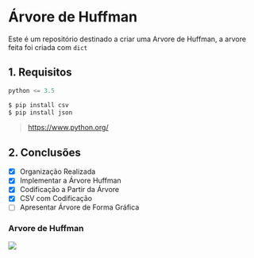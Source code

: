 # Árvore de Huffman

Este é um repositório destinado a criar uma Arvore de Huffman, a arvore feita foi criada com `dict`

## 1. Requisitos 

```python
python <= 3.5

$ pip install csv
$ pip install json
```
> https://www.python.org/
## 2. Conclusões

- [X] Organização Realizada
- [X] Implementar a Árvore Huffman
- [x] Codificação a Partir da Árvore
- [x] CSV com Codificação
- [ ] Apresentar Árvore de Forma Gráfica

### Arvore de Huffman

![](https://desnecessario.files.wordpress.com/2008/09/iracha.gif)
